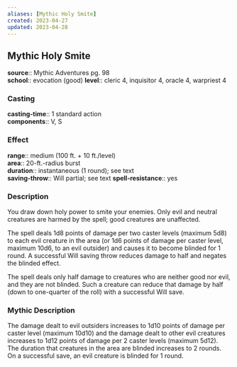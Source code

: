 ```yaml
---
aliases: [Mythic Holy Smite]
created: 2023-04-27
updated: 2023-04-28
---
```


## Mythic Holy Smite

**source**:: Mythic Adventures pg. 98  
**school**:: evocation (good)
**level**:: cleric 4, inquisitor 4, oracle 4, warpriest 4

### Casting

**casting-time**:: 1 standard action  
**components**:: V, S

### Effect

**range**:: medium (100 ft. + 10 ft./level)  
**area**:: 20-ft.-radius burst  
**duration**:: instantaneous (1 round); see text  
**saving-throw**:: Will partial; see text
**spell-resistance**:: yes

### Description

You draw down holy power to smite your enemies. Only evil and neutral creatures are harmed by the spell; good creatures are unaffected.  
  
The spell deals 1d8 points of damage per two caster levels (maximum 5d8) to each evil creature in the area (or 1d6 points of damage per caster level, maximum 10d6, to an evil outsider) and causes it to become blinded for 1 round. A successful Will saving throw reduces damage to half and negates the blinded effect.  
  
The spell deals only half damage to creatures who are neither good nor evil, and they are not blinded. Such a creature can reduce that damage by half (down to one-quarter of the roll) with a successful Will save.

### Mythic Description

The damage dealt to evil outsiders increases to 1d10 points of damage per caster level (maximum 10d10) and the damage dealt to other evil creatures increases to 1d12 points of damage per 2 caster levels (maximum 5d12). The duration that creatures in the area are blinded increases to 2 rounds. On a successful save, an evil creature is blinded for 1 round.
